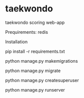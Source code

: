 # taekwondo
taekwondo scoring web-app

Prequirements: redis

Installation


pip install -r requirements.txt

python manage.py makemigrations

python manage.py migrate

python manage.py createsuperuser

python manage.py runserver
